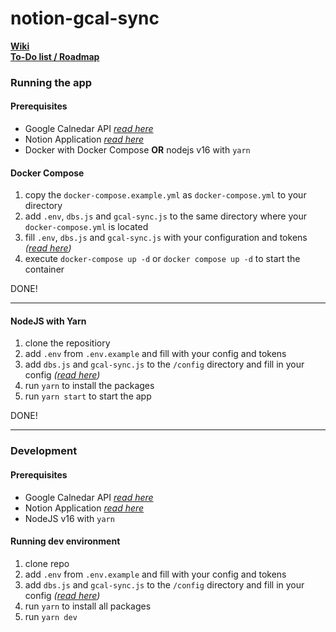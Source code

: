 # notion-gcal-sync

[**Wiki**](https://github.com/DerLev/notion-gcal-sync/wiki)<br />
[**To-Do list / Roadmap**](https://derlev.notion.site/9f2b23bd9bac4151a86ba89a86fade8a?v=30ff4ab2347343f5a60d25d53b22c278)

### Running the app

#### Prerequisites

- Google Calnedar API [*read here*](https://github.com/DerLev/notion-gcal-sync/wiki/Setting-up-Google-Calendar-API)
- Notion Application [*read here*](https://github.com/DerLev/notion-gcal-sync/wiki/Setting-up-Notion-Application)
- Docker with Docker Compose **OR** nodejs v16 with `yarn`

#### Docker Compose

1. copy the `docker-compose.example.yml` as `docker-compose.yml` to your directory
2. add `.env`, `dbs.js` and `gcal-sync.js` to the same directory where your `docker-compose.yml` is located
3. fill `.env`, `dbs.js` and `gcal-sync.js` with your configuration and tokens *([read here](https://github.com/DerLev/notion-gcal-sync/wiki/Configuration))*
4. execute `docker-compose up -d` or `docker compose up -d` to start the container

DONE!

---

#### NodeJS with Yarn

1. clone the repositiory
2. add `.env` from `.env.example` and fill with your config and tokens
3. add `dbs.js` and `gcal-sync.js` to the `/config` directory and fill in your config *([read here](https://github.com/DerLev/notion-gcal-sync/wiki/Configuration))*
4. run `yarn` to install the packages
5. run `yarn start` to start the app

DONE!

---

### Development

#### Prerequisites

- Google Calnedar API [*read here*](https://github.com/DerLev/notion-gcal-sync/wiki/Setting-up-Google-Calendar-API)
- Notion Application [*read here*](https://github.com/DerLev/notion-gcal-sync/wiki/Setting-up-Notion-Application)
- NodeJS v16 with `yarn`

#### Running dev environment

1. clone repo
2. add `.env` from `.env.example` and fill with your config and tokens
3. add `dbs.js` and `gcal-sync.js` to the `/config` directory and fill in your config *([read here](https://github.com/DerLev/notion-gcal-sync/wiki/Configuration))*
4. run `yarn` to install all packages
5. run `yarn dev`
